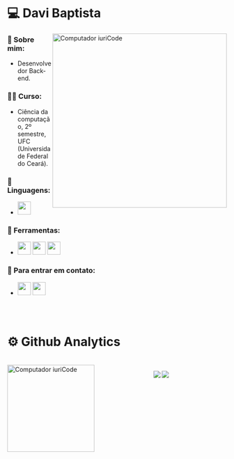 </br>

# 💻 Davi Baptista

<img src="https://raw.githubusercontent.com/MicaelliMedeiros/micaellimedeiros/master/image/computer-illustration.png" min-width="400px" max-width="400px" width="400px" align="right" alt="Computador iuriCode">

### 🚀 Sobre mim:
- Desenvolvedor Back-end.
### 👨‍💻 Curso:
- Ciência da computação, 2º semestre, UFC (Universidade Federal do Ceará).
### 👾 Linguagens: 
- <img height="30" src="https://img.shields.io/badge/C%2B%2B-00599C?style=for-the-badge&logo=c%2B%2B&logoColor=white"/>
### 💼 Ferramentas: 
- <img height="30" src="https://img.shields.io/badge/Git-E34F26?style=for-the-badge&logo=git&logoColor=white"> <img height="30" src="https://img.shields.io/badge/GitHub-100000?style=for-the-badge&logo=github&logoColor=white"> <img height="30" src="https://img.shields.io/badge/Windows-017AD7?style=for-the-badge&logo=windows&logoColor=white"> 
### 💌 Para entrar em contato: 
- <a href="mailto:davimaiabaptista21@gmail.com" target="_blank"><img height="30" src="https://img.shields.io/badge/Gmail-D14836?style=for-the-badge&logo=gmail&logoColor=white" target="_blank"></a> <a href="https://instagram.com/davimb_" target="_blank"><img height="30" src="https://img.shields.io/badge/Instagram-E4405F?style=for-the-badge&logo=instagram&logoColor=white" target="_blank"></a>

</br>
</br>

# ⚙️ Github Analytics
</br>

<img src="https://github.com/TheDudeThatCode/TheDudeThatCode/blob/master/Assets/gandalf_parrot.gif" min-width="200px" max-width="200px" width="200px" align="left" alt="Computador iuriCode">

<p align="center" >  
<img  src="https://github-readme-stats.vercel.app/api?username=davimb&theme=dark"/>
<img  src="https://github-readme-stats.vercel.app/api/top-langs/?username=davimb&hide=html&layout=compact&theme=dark"/>
  </p>

</br>
</br>
